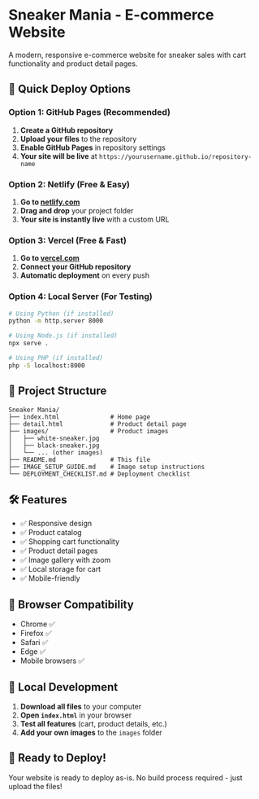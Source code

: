 # Sneaker Mania - E-commerce Website

A modern, responsive e-commerce website for sneaker sales with cart functionality and product detail pages.

## 🚀 Quick Deploy Options

### Option 1: GitHub Pages (Recommended)
1. **Create a GitHub repository**
2. **Upload your files** to the repository
3. **Enable GitHub Pages** in repository settings
4. **Your site will be live** at `https://yourusername.github.io/repository-name`

### Option 2: Netlify (Free & Easy)
1. **Go to [netlify.com](https://netlify.com)**
2. **Drag and drop** your project folder
3. **Your site is instantly live** with a custom URL

### Option 3: Vercel (Free & Fast)
1. **Go to [vercel.com](https://vercel.com)**
2. **Connect your GitHub repository**
3. **Automatic deployment** on every push

### Option 4: Local Server (For Testing)
```bash
# Using Python (if installed)
python -m http.server 8000

# Using Node.js (if installed)
npx serve .

# Using PHP (if installed)
php -S localhost:8000
```

## 📁 Project Structure
```
Sneaker Mania/
├── index.html              # Home page
├── detail.html             # Product detail page
├── images/                 # Product images
│   ├── white-sneaker.jpg
│   ├── black-sneaker.jpg
│   └── ... (other images)
├── README.md               # This file
├── IMAGE_SETUP_GUIDE.md    # Image setup instructions
└── DEPLOYMENT_CHECKLIST.md # Deployment checklist
```

## 🛠️ Features
- ✅ Responsive design
- ✅ Product catalog
- ✅ Shopping cart functionality
- ✅ Product detail pages
- ✅ Image gallery with zoom
- ✅ Local storage for cart
- ✅ Mobile-friendly

## 📱 Browser Compatibility
- Chrome ✅
- Firefox ✅
- Safari ✅
- Edge ✅
- Mobile browsers ✅

## 🔧 Local Development
1. **Download all files** to your computer
2. **Open `index.html`** in your browser
3. **Test all features** (cart, product details, etc.)
4. **Add your own images** to the `images` folder

## 🎯 Ready to Deploy!
Your website is ready to deploy as-is. No build process required - just upload the files! 